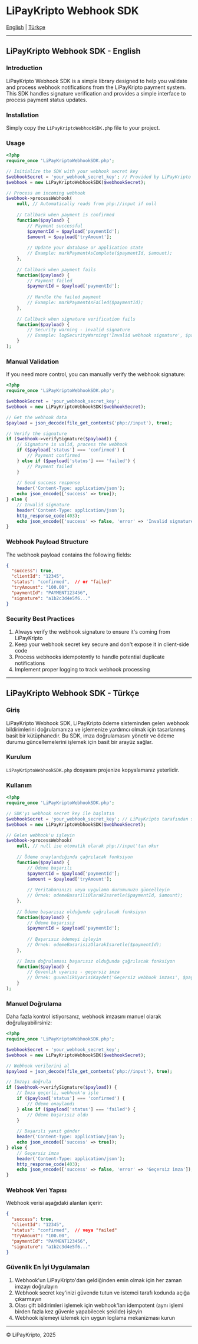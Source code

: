# LiPayKripto Webhook SDK

[English](#lipaykripto-webhook-sdk---english) | [Türkçe](#lipaykripto-webhook-sdk---türkçe)

---

## LiPayKripto Webhook SDK - English

### Introduction

LiPayKripto Webhook SDK is a simple library designed to help you validate and process webhook notifications from the LiPayKripto payment system. This SDK handles signature verification and provides a simple interface to process payment status updates.

### Installation

Simply copy the `LiPayKriptoWebhookSDK.php` file to your project.

### Usage

```php
<?php
require_once 'LiPayKriptoWebhookSDK.php';

// Initialize the SDK with your webhook secret key
$webhookSecret = 'your_webhook_secret_key'; // Provided by LiPayKripto
$webhook = new LiPayKriptoWebhookSDK($webhookSecret);

// Process an incoming webhook
$webhook->processWebhook(
    null, // Automatically reads from php://input if null
    
    // Callback when payment is confirmed
    function($payload) {
        // Payment successful
        $paymentId = $payload['paymentId'];
        $amount = $payload['tryAmount'];
        
        // Update your database or application state
        // Example: markPaymentAsComplete($paymentId, $amount);
    },
    
    // Callback when payment fails
    function($payload) {
        // Payment failed
        $paymentId = $payload['paymentId'];
        
        // Handle the failed payment
        // Example: markPaymentAsFailed($paymentId);
    },
    
    // Callback when signature verification fails
    function($payload) {
        // Security warning - invalid signature
        // Example: logSecurityWarning('Invalid webhook signature', $payload);
    }
);
```

### Manual Validation

If you need more control, you can manually verify the webhook signature:

```php
<?php
require_once 'LiPayKriptoWebhookSDK.php';

$webhookSecret = 'your_webhook_secret_key';
$webhook = new LiPayKriptoWebhookSDK($webhookSecret);

// Get the webhook data
$payload = json_decode(file_get_contents('php://input'), true);

// Verify the signature
if ($webhook->verifySignature($payload)) {
    // Signature is valid, process the webhook
    if ($payload['status'] === 'confirmed') {
        // Payment confirmed
    } else if ($payload['status'] === 'failed') {
        // Payment failed
    }
    
    // Send success response
    header('Content-Type: application/json');
    echo json_encode(['success' => true]);
} else {
    // Invalid signature
    header('Content-Type: application/json');
    http_response_code(403);
    echo json_encode(['success' => false, 'error' => 'Invalid signature']);
}
```

### Webhook Payload Structure

The webhook payload contains the following fields:

```json
{
  "success": true,
  "clientId": "12345",
  "status": "confirmed",  // or "failed"
  "tryAmount": "100.00",
  "paymentId": "PAYMENT123456",
  "signature": "a1b2c3d4e5f6..."
}
```

### Security Best Practices

1. Always verify the webhook signature to ensure it's coming from LiPayKripto
2. Keep your webhook secret key secure and don't expose it in client-side code
3. Process webhooks idempotently to handle potential duplicate notifications
4. Implement proper logging to track webhook processing

---

## LiPayKripto Webhook SDK - Türkçe

### Giriş

LiPayKripto Webhook SDK, LiPayKripto ödeme sisteminden gelen webhook bildirimlerini doğrulamanıza ve işlemenize yardımcı olmak için tasarlanmış basit bir kütüphanedir. Bu SDK, imza doğrulamasını yönetir ve ödeme durumu güncellemelerini işlemek için basit bir arayüz sağlar.

### Kurulum

`LiPayKriptoWebhookSDK.php` dosyasını projenize kopyalamanız yeterlidir.

### Kullanım

```php
<?php
require_once 'LiPayKriptoWebhookSDK.php';

// SDK'yı webhook secret key ile başlatın
$webhookSecret = 'your_webhook_secret_key'; // LiPayKripto tarafından sağlanır
$webhook = new LiPayKriptoWebhookSDK($webhookSecret);

// Gelen webhook'u işleyin
$webhook->processWebhook(
    null, // null ise otomatik olarak php://input'tan okur
    
    // Ödeme onaylandığında çağrılacak fonksiyon
    function($payload) {
        // Ödeme başarılı
        $paymentId = $payload['paymentId'];
        $amount = $payload['tryAmount'];
        
        // Veritabanınızı veya uygulama durumunuzu güncelleyin
        // Örnek: odemeBasariliOlarakIsaretle($paymentId, $amount);
    },
    
    // Ödeme başarısız olduğunda çağrılacak fonksiyon
    function($payload) {
        // Ödeme başarısız
        $paymentId = $payload['paymentId'];
        
        // Başarısız ödemeyi işleyin
        // Örnek: odemeBasarisizOlarakIsaretle($paymentId);
    },
    
    // İmza doğrulaması başarısız olduğunda çağrılacak fonksiyon
    function($payload) {
        // Güvenlik uyarısı - geçersiz imza
        // Örnek: guvenlikUyarisiKaydet('Geçersiz webhook imzası', $payload);
    }
);
```

### Manuel Doğrulama

Daha fazla kontrol istiyorsanız, webhook imzasını manuel olarak doğrulayabilirsiniz:

```php
<?php
require_once 'LiPayKriptoWebhookSDK.php';

$webhookSecret = 'your_webhook_secret_key';
$webhook = new LiPayKriptoWebhookSDK($webhookSecret);

// Webhook verilerini al
$payload = json_decode(file_get_contents('php://input'), true);

// İmzayı doğrula
if ($webhook->verifySignature($payload)) {
    // İmza geçerli, webhook'u işle
    if ($payload['status'] === 'confirmed') {
        // Ödeme onaylandı
    } else if ($payload['status'] === 'failed') {
        // Ödeme başarısız oldu
    }
    
    // Başarılı yanıt gönder
    header('Content-Type: application/json');
    echo json_encode(['success' => true]);
} else {
    // Geçersiz imza
    header('Content-Type: application/json');
    http_response_code(403);
    echo json_encode(['success' => false, 'error' => 'Geçersiz imza']);
}
```

### Webhook Veri Yapısı

Webhook verisi aşağıdaki alanları içerir:

```json
{
  "success": true,
  "clientId": "12345",
  "status": "confirmed",  // veya "failed"
  "tryAmount": "100.00",
  "paymentId": "PAYMENT123456",
  "signature": "a1b2c3d4e5f6..."
}
```

### Güvenlik En İyi Uygulamaları

1. Webhook'un LiPayKripto'dan geldiğinden emin olmak için her zaman imzayı doğrulayın
2. Webhook secret key'inizi güvende tutun ve istemci tarafı kodunda açığa çıkarmayın
3. Olası çift bildirimleri işlemek için webhook'ları idempotent (aynı işlemi birden fazla kez güvenle yapabilecek şekilde) işleyin
4. Webhook işlemeyi izlemek için uygun loglama mekanizması kurun

---

© LiPayKripto, 2025